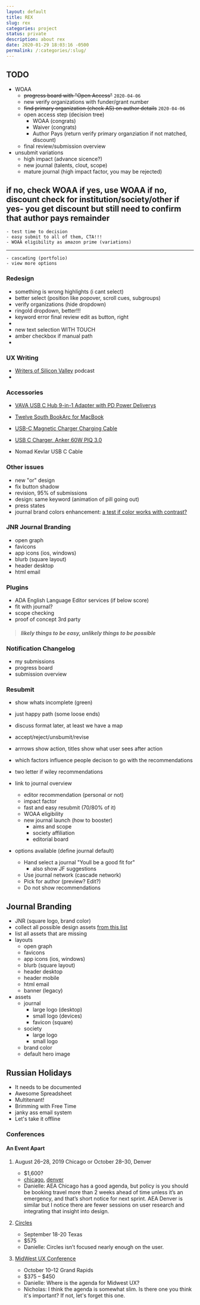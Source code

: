 ```yaml
---
layout: default
title: REX
slug: rex
categories: project
status: private
description: about rex
date: 2020-01-29 18:03:16 -0500
permalink: /:categories/:slug/
---
```

## TODO

- WOAA
	- ~~progress board with "Open Access"~~ `2020-04-06`
	- new verify organizations with funder/grant number
	- ~~find primary organization (check AS) on author details~~ `2020-04-06`
	- open access step (decision tree)
	  - WOAA (congrats)
	  - Waiver (congrats)
	  - Author Pays (return verify primary organziation if not matched, discount)
	- final review/submission overview
- unsubmit variations
	- high impact (advance sicence?)
	- new journal (talents, clout, scope)
	- mature journal (high impact factor, you may be rejected)


if no, check WOAA
if yes, use WOAA
if no, discount check for institution/society/other
if yes- you get discount but still need to confirm that author pays remainder 
---
	- test time to decision
	- easy submit to all of them, CTA!!!
	- WOAA eligibility as amazon prime (variations)
---
	- cascading (portfolio)
	- view more options

### Redesign

- something is wrong highlights (i cant select)
- better select (position like popover, scroll cues, subgroups)
- verify organizations (hide dropdown)
- ringold dropdown, better!!!
- keyword error final review edit as button, right
- 
- new text selection WITH TOUCH
- amber checkbox if manual path
- 

### UX Writing

- [Writers of Silicon Valley](http://writersofsiliconvalley.libsyn.com/) podcast
- 

### Accessories

- [VAVA USB C Hub 9-in-1 Adapter with PD Power Deliverys](https://www.amazon.com/VAVA-Adapter-Delivery-Ethernet-Laptops-Grey/dp/B079GSMZ7G/ref=as_li_ss_tl?ie=UTF8&linkCode=ll1&tag=insider04-20&linkId=840202d6fb0c462964ed0ded11d54b1e)

- [Twelve South BookArc for MacBook](https://www.amazon.com/d/Computer-Accessories/Twelve-South-Space-Saving-Vertical-notebooks/B071RWKNF2/ref=as_li_ss_tl?ie=UTF8&linkCode=ll1&tag=insider04-20&linkId=f03e971db8501faa879297c9e8054ef3)

- [USB-C Magnetic Charger Charging Cable](https://www.amazon.com/MagSafe-Adapter-Magnetic-MacBook-Charger/dp/B077BQ5PMY/ref=as_li_ss_tl?ie=UTF8&linkCode=ll1&tag=insider04-20&linkId=cb0d62a5fa549d378ee7dbfd90f9c8ba)

- [USB C Charger, Anker 60W PIQ 3.0](https://www.amazon.com/dp/B07PWC32ZD/?linkCode=xm2)

- Nomad Kevlar USB C Cable

### Other issues

- new "or" design
- fix button shadow
- revision, 95% of submissions
- design: same keyword (animation of pill going out)
- press states
- journal brand colors enhancement: [a test if color works with contrast?](https://stackoverflow.com/questions/27869740/find-the-correct-wcag-aa-contrast-color-for-a-given-hex-background-value)


### JNR Journal Branding

- open graph
- favicons
- app icons (ios, windows)
- blurb (square layout)
- header desktop
- html email

### Plugins

- ADA English Language Editor services (if below score)
- fit with journal?
- scope checking
- proof of concept 3rd party

> #### *likely things to be easy, unlikely things to be possible*

### Notification Changelog

- my submissions
- progress board
- submission overview




### Resubmit

- show whats incomplete (green)
- just happy path (some loose ends)
- discuss format later, at least we have a map
- accept/reject/unsbumit/revise
- arrrows show action, titles show what user sees after action
- which factors influence people decison to go with the recommendations
- two letter if wiley recommendations
- link to journal overview
  - editor recommendation (personal or not)
  - impact factor
  - fast and easy resubmit (70/80% of it)
  - WOAA eligibility
  - new journal launch (how to booster)
    - aims and scope
    - society affiliation
    - editorial board




- options available (define journal default)

  - Hand select a journal "Youll be a good fit for"
    - also show JF suggestions
  - Use journal network (cascade network)
  - Pick for author (preview? Edit?)
  - Do not show recommendations

  


## Journal Branding

- JNR (square logo, brand color)
- collect all possible design assets [from this list](https://teams.microsoft.com/dl/launcher/launcher.html?url=%2f_%23%2fl%2ffile%2fB398FB82-23C8-403B-B057-4238DEA551E4%3ftenantId%3d24fe244f-890e-46ef-be2f-a5202976b7a5%26fileType%3dxlsx%26objectUrl%3dhttps%253A%252F%252Fwiley.sharepoint.com%252Fteams%252FTheResearchXchangeREX%252FShared%2520Documents%252FMigration%252FPilot%252FREX%2520Pilot%2520Criteria_Candidate%2520Title%2520List_FINAL.xlsx%26baseUrl%3dhttps%253A%252F%252Fwiley.sharepoint.com%252Fteams%252FTheResearchXchangeREX%26serviceName%3dteams%26threadId%3d19%3af864ef948c0d43fe9fc75ff3a4ea70e9%40thread.skype%26groupId%3de2623980-d650-48f3-882f-1fdd164656fb&type=file&deeplinkId=143415f7-5f1e-49a0-8321-f4371106da1a&directDl=true&msLaunch=true&enableMobilePage=true&suppressPrompt=true)
- list all assets that are missing
- layouts
  - open graph
  - favicons
  - app icons (ios, windows)
  - blurb (square layout)
  - header desktop
  - header mobile
  - html email
  - banner (legacy)
- assets
  - journal
    - large logo (desktop)
    - small logo (devices)
    - favicon (square)
  - society
    - large logo
    - small logo
  - brand color
  - default hero image

## Russian Holidays

- It needs to be documented
- Awesome Spreadsheet
- Multitenant!
- Brimming with Free Time
- janky ass email system
- Let's take it offline

### Conferences

#### An Event Apart

1. August 26–28, 2019 Chicago or October 28–30, Denver

	- $1,600?
	- [chicago](https://aneventapart.com/event/chicago-2019), [denver](https://aneventapart.com/event/denver-2019)
	- Danielle: AEA Chicago has a good agenda, but policy is you should be booking  travel more than 2 weeks ahead of time unless it’s an emergency, and  that’s short notice for next sprint.
         AEA Denver is similar but I notice there are fewer sessions on user research and integrating that insight into design.

3. [Circles](https://www.circlesconference.com/)

	- September 18-20 Texas
	- $575
	- Danielle: Circles isn’t focused nearly enough on the user.
  
4. [MidWest UX Conference](https://2019.midwestuxconference.com/schedule/)

	- October 10–12 Grand Rapids
	- $375 – $450
	- Danielle: Where is the agenda for Midwest UX?
	- Nicholas: I think the agenda is somewhat slim. Is there one you think it's important? If not, let's forget this one.
